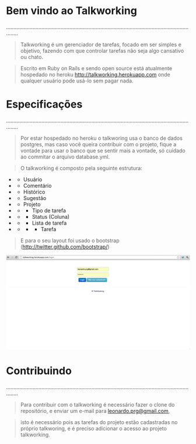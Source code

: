 Bem vindo ao Talkworking
========================
....................................................................................................................................

>Talkworking é um gerenciador de tarefas, focado em ser simples e objetivo, fazendo com que controlar tarefas não seja algo cansativo ou chato.

>Escrito em Ruby on Rails e sendo open source está atualmente hospedado no heroku http://talkworking.herokuapp.com onde qualquer usuário pode usá-lo sem pagar nada.

Especificações
==============
....................................................................................................................................

> Por estar hospedado no heroku o talkworing usa o banco de dados postgres,  mas caso você queira contribuir com o projeto, fique a vontade para usar o banco que se sentir  mais a vontade, só cuidado ao commitar o arquivo database.yml.


> O talkworking é composto pela seguinte estrutura:

* - Usuário
* - Comentário
* - Histórico
* - Sugestão
* - Projeto
* - - Tipo de tarefa
* - - Status (Coluna)
* - - Lista de tarefa
* - - - Tarefa

> E para o seu layout foi usado o bootstrap (http://twitter.github.com/bootstrap/)

![Tela de login](/public/talkworking/login.png)

Contribuindo
============
....................................................................................................................................

> Para contribuir com o talkworking é necessário fazer o clone do repositório, e enviar um e-mail para leonardo.prg@gmail.com,

> isto é necessário pois as tarefas do projeto estão cadastradas no próprio talkworing, e é preciso adicionar o acesso ao projeto talkworking.
